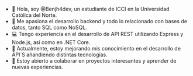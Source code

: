 - 👋 Hola, soy @Benjh4dev, un estudiante de ICCI en la Universidad Católica del Norte.
- 👀 Me apasiona el desarrollo backend y todo lo relacionado con bases de datos, tanto SQL como NoSQL.
- 💻 Tengo experiencia en el desarrollo de API REST utilizando Express y Node.js, así como en .NET Core.
- 🌱 Actualmente, estoy mejorando mis conocimiento en el desarrollo de API´S añandiendo distintas tecnologías.
- 🤝 Estoy abierto a colaborar en proyectos interesantes y aprender de nuevas experiencias.


<!---
Benjh4dev/Benjh4dev is a ✨ special ✨ repository because its `README.md` (this file) appears on your GitHub profile.
You can click the Preview link to take a look at your changes.
--->
